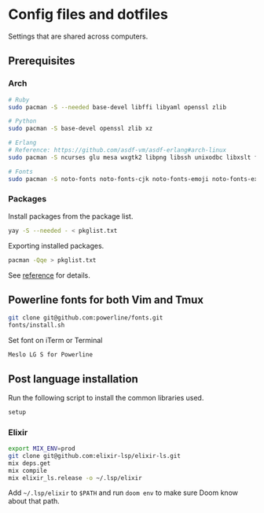 # Config files and dotfiles

Settings that are shared across computers.

## Prerequisites

### Arch

```bash
# Ruby
sudo pacman -S --needed base-devel libffi libyaml openssl zlib

# Python
sudo pacman -S base-devel openssl zlib xz

# Erlang
# Reference: https://github.com/asdf-vm/asdf-erlang#arch-linux
sudo pacman -S ncurses glu mesa wxgtk2 libpng libssh unixodbc libxslt fop

# Fonts
sudo pacman -S noto-fonts noto-fonts-cjk noto-fonts-emoji noto-fonts-extra adobe-source-han-sans-jp-fonts
```

### Packages

Install packages from the package list.

```bash
yay -S --needed - < pkglist.txt
```

Exporting installed packages.

```bash
pacman -Qqe > pkglist.txt
```

See [reference](https://wiki.archlinux.org/title/Pacman/Tips_and_tricks#Install_packages_from_a_list)
for details.

## Powerline fonts for both Vim and Tmux

```bash
git clone git@github.com:powerline/fonts.git
fonts/install.sh
```

Set font on iTerm or Terminal

```
Meslo LG S for Powerline
```

## Post language installation

Run the following script to install the common libraries used.

```bash
setup
```

### Elixir

``` bash
export MIX_ENV=prod
git clone git@github.com:elixir-lsp/elixir-ls.git
mix deps.get
mix compile
mix elixir_ls.release -o ~/.lsp/elixir
```

Add `~/.lsp/elixir` to `$PATH` and run `doom env` to make sure Doom know about that
path.
